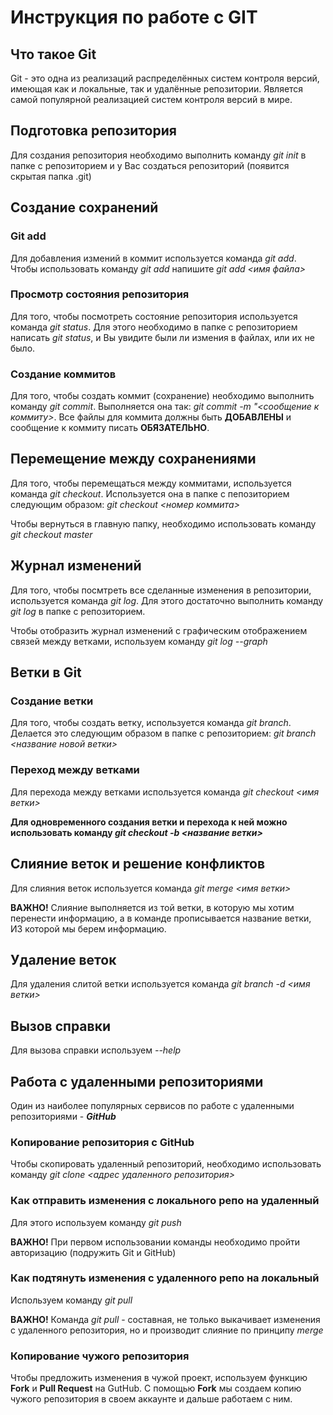 # Инструкция по работе с GIT

## Что такое Git
Git - это одна из реализаций распределённых систем контроля версий, имеющая как и локальные, так и удалённые репозитории. Является самой популярной реализацией систем контроля версий в мире.

## Подготовка репозитория
Для создания репозитория необходимо выполнить команду *git init* в папке с репозиторием и у Вас создаться репозиторий (появится скрытая папка .git)

## Создание сохранений

### Git add
Для добавления измений в коммит используется команда *git add*. Чтобы использовать команду *git add* напишите *git add <имя файла>*

### Просмотр состояния репозитория
Для того, чтобы посмотреть состояние репозитория используется команда *git status*. Для этого необходимо в папке с репозиторием написать *git status*, и Вы увидите были ли измения в файлах, или их не было.

### Создание коммитов
Для того, чтобы создать коммит (сохранение) необходимо выполнить команду *git commit*. Выполняется она так: *git commit -m "<сообщение к коммиту>*. Все файлы для коммита должны быть **ДОБАВЛЕНЫ** и сообщение к коммиту писать **ОБЯЗАТЕЛЬНО**.

## Перемещение между сохранениями

Для того, чтобы перемещаться между коммитами, используется команда *git checkout*. Используется она в папке с пепозиторием следующим образом: *git checkout <номер коммита>*

Чтобы вернуться в главную папку, необходимо использовать команду *git checkout master*

## Журнал изменений

Для того, чтобы посмтреть все сделанные изменения в репозитории, используется команда *git log*. Для этого достаточно выполнить команду *git log* в папке с репозиторием.

Чтобы отобразить журнал изменений с графическим отображением связей между ветками, используем команду *git log --graph*

## Ветки в Git

### Создание ветки

Для того, чтобы создать ветку, используется команда *git branch*. Делается это следующим образом в папке с репозиторием: *git branch <название новой ветки>*

### Переход между ветками
Для перехода между ветками используется команда *git checkout <имя ветки>*

__Для одновременного создания ветки и перехода к ней можно использовать команду *git checkout -b <название ветки>*__

## Слияние веток и решение конфликтов
Для слияния веток используется команда *git merge <имя ветки>*

**ВАЖНО!** Слияние выполняется из той ветки, в которую мы хотим перенести информацию, а в команде прописывается название ветки, ИЗ которой мы берем информацию.

## Удаление веток
Для удаления слитой ветки используется команда *git branch -d <имя ветки>*

## Вызов справки
Для вызова справки используем *--help*

## Работа с удаленными репозиториями

Один из наиболее популярных сервисов по работе с удаленными репозиториями - ***GitHub***

### Копирование репозитория с GitHub

Чтобы скопировать удаленный репозиторий, необходимо использовать команду *git clone <адрес удаленного репозитория>*

### Как отправить изменения с локального репо на удаленный

Для этого используем команду *git push*

**ВАЖНО!** При первом использовании команды необходимо пройти авторизацию (подружить Git и GitHub)
### Как подтянуть изменения с удаленного репо на локальный

Используем команду *git pull*

**ВАЖНО!** Команда *git pull* - составная, не только выкачивает изменения с удаленного репозитория, но и производит слияние по принципу *merge*

### Копирование чужого репозитория

Чтобы предложить изменения в чужой проект, используем функцию **Fork** и **Pull Request** на GutHub. С помощью **Fork** мы создаем копию чужого репозитория в своем аккаунте и дальше работаем с ним.
